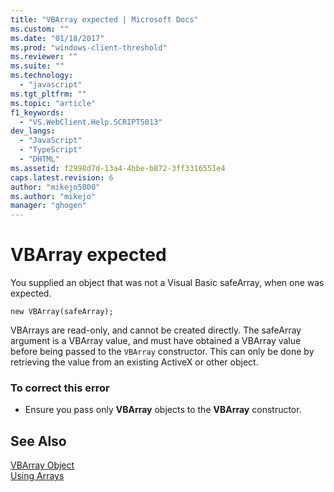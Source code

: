 ```yaml
---
title: "VBArray expected | Microsoft Docs"
ms.custom: ""
ms.date: "01/18/2017"
ms.prod: "windows-client-threshold"
ms.reviewer: ""
ms.suite: ""
ms.technology: 
  - "javascript"
ms.tgt_pltfrm: ""
ms.topic: "article"
f1_keywords: 
  - "VS.WebClient.Help.SCRIPT5013"
dev_langs: 
  - "JavaScript"
  - "TypeScript"
  - "DHTML"
ms.assetid: f2998d7d-13a4-4bbe-b872-3ff3316551e4
caps.latest.revision: 6
author: "mikejo5000"
ms.author: "mikejo"
manager: "ghogen"
---
```

# VBArray expected
You supplied an object that was not a Visual Basic safeArray, when one was expected.  
  
```  
new VBArray(safeArray);  
```  
  
 VBArrays are read-only, and cannot be created directly. The safeArray argument is a VBArray value, and must have obtained a VBArray value before being passed to the `VBArray` constructor. This can only be done by retrieving the value from an existing ActiveX or other object.  
  
### To correct this error  
  
-   Ensure you pass only **VBArray** objects to the **VBArray** constructor.  
  
## See Also  
 [VBArray Object](../../javascript/reference/vbarray-object-javascript.md)   
 [Using Arrays](../../javascript/advanced/using-arrays-javascript.md)